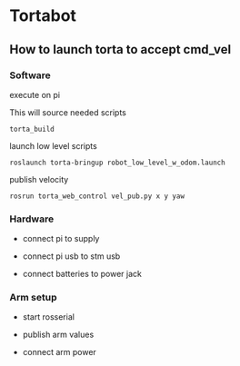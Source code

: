 # Tortabot

## How to launch torta to accept cmd_vel

### Software
execute on pi

This will source needed scripts
```
torta_build
```

launch low level scripts
```
roslaunch torta-bringup robot_low_level_w_odom.launch
```

publish velocity 
```
rosrun torta_web_control vel_pub.py x y yaw
```

### Hardware
- connect pi to supply

- connect pi usb to stm usb

- connect batteries to power jack


### Arm setup

- start rosserial

- publish arm values

- connect arm power


